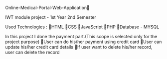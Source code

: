 Online-Medical-Portal-Web-Application🏥
 
 IWT module project  -  1st Year 2nd Semester 
 
 Used Technologies :
     🔸HTML
     🔸CSS
     🔸JavaScript
     🔸PHP
     🔸Database - MYSQL
     
In this project I done the payment part.(This scope is selected only for the project purpose)
    🔸User can do his/her payment using credit card
    🔸User can update his/her credit card details
    🔸If user want to delete his/her record, user can delete the record
